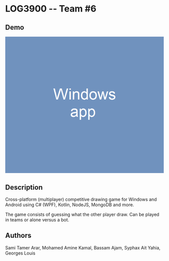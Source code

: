 LOG3900 -- Team #6
==================

## Demo

![](project3.gif)

## Description

Cross-platform (multiplayer) competitive drawing game for Windows and Android using C# (WPF), Kotlin, NodeJS, MongoDB and more.

The game consists of guessing what the other player draw. Can be played in teams or alone versus a bot.

## Authors

Sami Tamer Arar,
Mohamed Amine Kamal,
Bassam Ajam,
Syphax Ait Yahia,
Georges Louis

